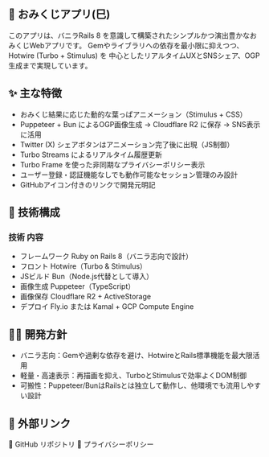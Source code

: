 ## 🐍 おみくじアプリ(巳)

このアプリは、バニラRails 8 を意識して構築されたシンプルかつ演出豊かなおみくじWebアプリです。
Gemやライブラリへの依存を最小限に抑えつつ、Hotwire (Turbo + Stimulus) を
中心としたリアルタイムUXとSNSシェア、OGP生成まで実現しています。

## ✨ 主な特徴
- おみくじ結果に応じた動的な葉っぱアニメーション（Stimulus + CSS）
- Puppeteer + Bun によるOGP画像生成 → Cloudflare R2 に保存 → SNS表示に活用
- Twitter (X) シェアボタンはアニメーション完了後に出現（JS制御）
- Turbo Streams によるリアルタイム履歴更新
- Turbo Frame を使った非同期なプライバシーポリシー表示
- ユーザー登録・認証機能なしでも動作可能なセッション管理のみ設計
- GitHubアイコン付きのリンクで開発元明記

## 🧰 技術構成
### 技術	内容
- フレームワーク	Ruby on Rails 8（バニラ志向で設計）
- フロント	Hotwire（Turbo & Stimulus）
- JSビルド	Bun（Node.js代替として導入）
- 画像生成	Puppeteer（TypeScript）
- 画像保存	Cloudflare R2 + ActiveStorage
- デプロイ	Fly.io または Kamal + GCP Compute Engine

## 🧑‍💻 開発方針
- バニラ志向：Gemや過剰な依存を避け、HotwireとRails標準機能を最大限活用
- 軽量・高速表示：再描画を抑え、TurboとStimulusで効率よくDOM制御
- 可搬性：Puppeteer/BunはRailsとは独立して動作し、他環境でも流用しやすい設計

## 🔗 外部リンク
🔧 GitHub リポジトリ
📜 プライバシーポリシー
